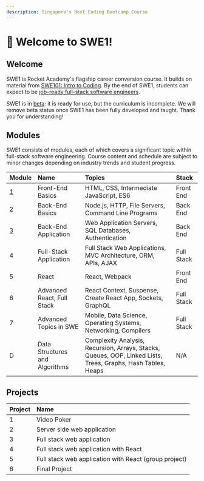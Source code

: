 ```yaml
---
description: Singapore's Best Coding Bootcamp Course
---
```


# 🚀 Welcome to SWE1!

## Welcome

SWE1 is Rocket Academy's flagship career conversion course. It builds on material from [SWE101: Intro to Coding](https://swe101.rocketacademy.co). By the end of SWE1, students can expect to be [job-ready full-stack software engineers](https://inewsnetwork.net/wp-content/uploads/2019/01/5051722203_890e2dab19_b-811x900.jpg). 

SWE1 is in [beta](https://medium.com/swlh/what-does-beta-really-mean-a8accc5e2354#:~:text=Alpha%3A%20The%20software%20is%20ready,scoped%20bug%20fixes%20are%20allowed.): it is ready for use, but the curriculum is incomplete. We will remove beta status once SWE1 has been fully developed and taught. Thank you for understanding!

## Modules

SWE1 consists of modules, each of which covers a significant topic within full-stack software engineering. Course content and schedule are subject to minor changes depending on industry trends and student progress.

| Module | Name | Topics | Stack |
| :--- | :--- | :--- | :--- |
| [1](module-1-front-end-basics/overview.md) | Front-End Basics | HTML, CSS, Intermediate JavaScript, ES6 | Front End |
| [2](module-2-back-end-basics/overview.md) | Back-End Basics | Node.js, HTTP, File Servers, Command Line Programs | Back End |
| [3](overview.md) | Back-End Application | Web Application Servers, SQL Databases, Authentication | Back End |
| 4 | Full-Stack Application | Full Stack Web Applications, MVC Architecture, ORM, APIs, AJAX | Full Stack |
| 5 | React | React, Webpack | Front End |
| 6 | Advanced React, Full Stack | React Context, Suspense, Create React App, Sockets, GraphQL | Full Stack |
| 7 | Advanced Topics in SWE | Mobile, Data Science, Operating Systems, Networking, Compilers | Full Stack |
| D | Data Structures and Algorithms | Complexity Analysis, Recursion, Arrays, Stacks, Queues, OOP, Linked Lists, Trees, Graphs, Hash Tables, Heaps | N/A |

## Projects

| Project | Name |
| :--- | :--- |
| 1 | Video Poker |
| 2 | Server side web application |
| 3 | Full stack web application |
| 4 | Full stack web application with React |
| 5 | Full stack web application with React \(group project\) |
| 6 | Final Project |


